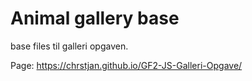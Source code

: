 # Animal gallery base
base files til galleri opgaven.

Page: https://chrstjan.github.io/GF2-JS-Galleri-Opgave/
